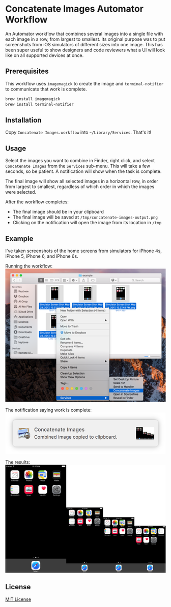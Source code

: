 Concatenate Images Automator Workflow
===

An Automator workflow that combines several images into a single file with each image in a row, from largest to smallest. Its original purpose was to put screenshots from iOS simulators of different sizes into one image. This has been super useful to show designers and code reviewers what a UI will look like on all supported devices at once.

Prerequisites
---
This workflow uses `imagemagick` to create the image and `terminal-notifier` to communicate that work is complete.

```bash
brew install imagemagick
brew install terminal-notifier
```

Installation
---
Copy `Concatenate Images.workflow` into `~/Library/Services`. That's it!

Usage
---
Select the images you want to combine in Finder, right click, and select `Concatenate Images` from the `Services` sub-menu. This will take a few seconds, so be patient. A notification will show when the task is complete.

The final image will show all selected images in a horizontal row, in order from largest to smallest, regardless of which order in which the images were selected.

After the workflow completes:
- The final image should be in your clipboard
- The final image will be saved at `/tmp/concatenate-images-output.png`
- Clicking on the notification will open the image from its location in `/tmp`

Example
---
I've taken screenshots of the home screens from simulators for iPhone 4s, iPhone 5, iPhone 6, and iPhone 6s.

Running the workflow:
![Screenshot of selecting images and running Concatenate Images workflow from the Services menu](example-images/usage-1.png)

The notification saying work is complete:
![Screenshot of the notification](example-images/usage-2.png)

The results:
![The results of running the workflow](example-images/concatenate-images-output.png)

License
---
[MIT License](LICENSE)
